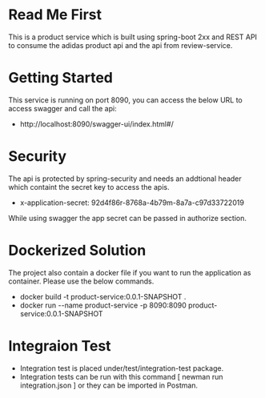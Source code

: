 # Read Me First
This is a product service which is built using spring-boot 2xx and REST API to consume the adidas product api and the api from review-service.

# Getting Started
This service is running on port 8090, you can access the below URL to access swagger and call the api:
* http://localhost:8090/swagger-ui/index.html#/

# Security

The api is protected by spring-security and needs an addtional header which containt the secret key to access the apis.

* x-application-secret: 92d4f86r-8768a-4b79m-8a7a-c97d33722019

While using swagger the app secret can be passed in authorize section.

# Dockerized Solution

The project also contain a docker file if you want to run the application as container. Please use the below commands.

* docker build  -t product-service:0.0.1-SNAPSHOT .
* docker run --name product-service -p 8090:8090 product-service:0.0.1-SNAPSHOT


# Integraion Test
* Integration test is placed under/test/integration-test package.
* Integration tests can be run with this command [ newman run integration.json ] or they can be imported in Postman.